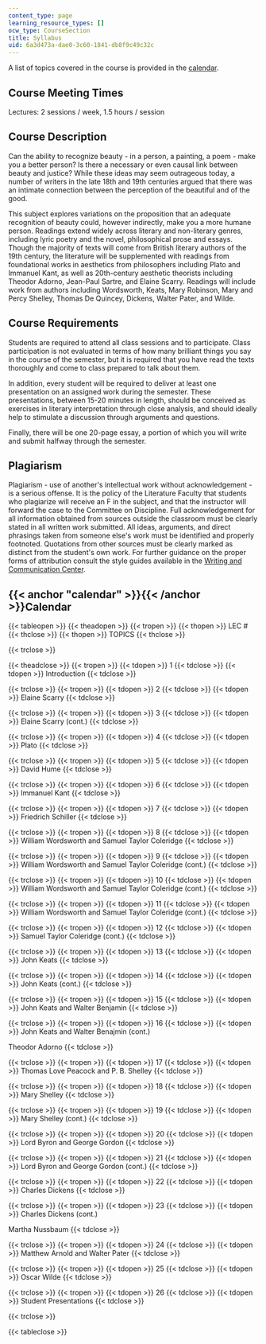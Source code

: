 ```yaml
---
content_type: page
learning_resource_types: []
ocw_type: CourseSection
title: Syllabus
uid: 6a3d473a-dae0-3c60-1841-db8f9c49c32c
---
```


A list of topics covered in the course is provided in the [calendar](#calendar).

Course Meeting Times
--------------------

Lectures: 2 sessions / week, 1.5 hours / session

Course Description
------------------

Can the ability to recognize beauty - in a person, a painting, a poem - make you a better person? Is there a necessary or even causal link between beauty and justice? While these ideas may seem outrageous today, a number of writers in the late 18th and 19th centuries argued that there was an intimate connection between the perception of the beautiful and of the good.

This subject explores variations on the proposition that an adequate recognition of beauty could, however indirectly, make you a more humane person. Readings extend widely across literary and non-literary genres, including lyric poetry and the novel, philosophical prose and essays. Though the majority of texts will come from British literary authors of the 19th century, the literature will be supplemented with readings from foundational works in aesthetics from philosophers including Plato and Immanuel Kant, as well as 20th-century aesthetic theorists including Theodor Adorno, Jean-Paul Sartre, and Elaine Scarry. Readings will include work from authors including Wordsworth, Keats, Mary Robinson, Mary and Percy Shelley, Thomas De Quincey, Dickens, Walter Pater, and Wilde.

Course Requirements
-------------------

Students are required to attend all class sessions and to participate. Class participation is not evaluated in terms of how many brilliant things you say in the course of the semester, but it is required that you have read the texts thoroughly and come to class prepared to talk about them.

In addition, every student will be required to deliver at least one presentation on an assigned work during the semester. These presentations, between 15-20 minutes in length, should be conceived as exercises in literary interpretation through close analysis, and should ideally help to stimulate a discussion through arguments and questions.

Finally, there will be one 20-page essay, a portion of which you will write and submit halfway through the semester.

Plagiarism
----------

Plagiarism - use of another's intellectual work without acknowledgement - is a serious offense. It is the policy of the Literature Faculty that students who plagiarize will receive an F in the subject, and that the instructor will forward the case to the Committee on Discipline. Full acknowledgement for all information obtained from sources outside the classroom must be clearly stated in all written work submitted. All ideas, arguments, and direct phrasings taken from someone else's work must be identified and properly footnoted. Quotations from other sources must be clearly marked as distinct from the student's own work. For further guidance on the proper forms of attribution consult the style guides available in the [Writing and Communication Center](http://web.mit.edu/writing/Center/).

{{< anchor "calendar" >}}{{< /anchor >}}Calendar
------------------------------------------------

{{< tableopen >}}
{{< theadopen >}}
{{< tropen >}}
{{< thopen >}}
LEC #
{{< thclose >}}
{{< thopen >}}
TOPICS
{{< thclose >}}

{{< trclose >}}

{{< theadclose >}}
{{< tropen >}}
{{< tdopen >}}
1
{{< tdclose >}}
{{< tdopen >}}
Introduction
{{< tdclose >}}

{{< trclose >}}
{{< tropen >}}
{{< tdopen >}}
2
{{< tdclose >}}
{{< tdopen >}}
Elaine Scarry
{{< tdclose >}}

{{< trclose >}}
{{< tropen >}}
{{< tdopen >}}
3
{{< tdclose >}}
{{< tdopen >}}
Elaine Scarry (cont.)
{{< tdclose >}}

{{< trclose >}}
{{< tropen >}}
{{< tdopen >}}
4
{{< tdclose >}}
{{< tdopen >}}
Plato
{{< tdclose >}}

{{< trclose >}}
{{< tropen >}}
{{< tdopen >}}
5
{{< tdclose >}}
{{< tdopen >}}
David Hume
{{< tdclose >}}

{{< trclose >}}
{{< tropen >}}
{{< tdopen >}}
6
{{< tdclose >}}
{{< tdopen >}}
Immanuel Kant
{{< tdclose >}}

{{< trclose >}}
{{< tropen >}}
{{< tdopen >}}
7
{{< tdclose >}}
{{< tdopen >}}
Friedrich Schiller
{{< tdclose >}}

{{< trclose >}}
{{< tropen >}}
{{< tdopen >}}
8
{{< tdclose >}}
{{< tdopen >}}
William Wordsworth and Samuel Taylor Coleridge
{{< tdclose >}}

{{< trclose >}}
{{< tropen >}}
{{< tdopen >}}
9
{{< tdclose >}}
{{< tdopen >}}
William Wordsworth and Samuel Taylor Coleridge (cont.)
{{< tdclose >}}

{{< trclose >}}
{{< tropen >}}
{{< tdopen >}}
10
{{< tdclose >}}
{{< tdopen >}}
William Wordsworth and Samuel Taylor Coleridge (cont.)
{{< tdclose >}}

{{< trclose >}}
{{< tropen >}}
{{< tdopen >}}
11
{{< tdclose >}}
{{< tdopen >}}
William Wordsworth and Samuel Taylor Coleridge (cont.)
{{< tdclose >}}

{{< trclose >}}
{{< tropen >}}
{{< tdopen >}}
12
{{< tdclose >}}
{{< tdopen >}}
Samuel Taylor Coleridge (cont.)
{{< tdclose >}}

{{< trclose >}}
{{< tropen >}}
{{< tdopen >}}
13
{{< tdclose >}}
{{< tdopen >}}
John Keats
{{< tdclose >}}

{{< trclose >}}
{{< tropen >}}
{{< tdopen >}}
14
{{< tdclose >}}
{{< tdopen >}}
John Keats (cont.)
{{< tdclose >}}

{{< trclose >}}
{{< tropen >}}
{{< tdopen >}}
15
{{< tdclose >}}
{{< tdopen >}}
John Keats and Walter Benjamin
{{< tdclose >}}

{{< trclose >}}
{{< tropen >}}
{{< tdopen >}}
16
{{< tdclose >}}
{{< tdopen >}}
John Keats and Walter Benajmin (cont.)  
  
Theodor Adorno
{{< tdclose >}}

{{< trclose >}}
{{< tropen >}}
{{< tdopen >}}
17
{{< tdclose >}}
{{< tdopen >}}
Thomas Love Peacock and P. B. Shelley
{{< tdclose >}}

{{< trclose >}}
{{< tropen >}}
{{< tdopen >}}
18
{{< tdclose >}}
{{< tdopen >}}
Mary Shelley
{{< tdclose >}}

{{< trclose >}}
{{< tropen >}}
{{< tdopen >}}
19
{{< tdclose >}}
{{< tdopen >}}
Mary Shelley (cont.)
{{< tdclose >}}

{{< trclose >}}
{{< tropen >}}
{{< tdopen >}}
20
{{< tdclose >}}
{{< tdopen >}}
Lord Byron and George Gordon
{{< tdclose >}}

{{< trclose >}}
{{< tropen >}}
{{< tdopen >}}
21
{{< tdclose >}}
{{< tdopen >}}
Lord Byron and George Gordon (cont.)
{{< tdclose >}}

{{< trclose >}}
{{< tropen >}}
{{< tdopen >}}
22
{{< tdclose >}}
{{< tdopen >}}
Charles Dickens
{{< tdclose >}}

{{< trclose >}}
{{< tropen >}}
{{< tdopen >}}
23
{{< tdclose >}}
{{< tdopen >}}
Charles Dickens (cont.)  
  
Martha Nussbaum
{{< tdclose >}}

{{< trclose >}}
{{< tropen >}}
{{< tdopen >}}
24
{{< tdclose >}}
{{< tdopen >}}
Matthew Arnold and Walter Pater
{{< tdclose >}}

{{< trclose >}}
{{< tropen >}}
{{< tdopen >}}
25
{{< tdclose >}}
{{< tdopen >}}
Oscar Wilde
{{< tdclose >}}

{{< trclose >}}
{{< tropen >}}
{{< tdopen >}}
26
{{< tdclose >}}
{{< tdopen >}}
Student Presentations
{{< tdclose >}}

{{< trclose >}}

{{< tableclose >}}